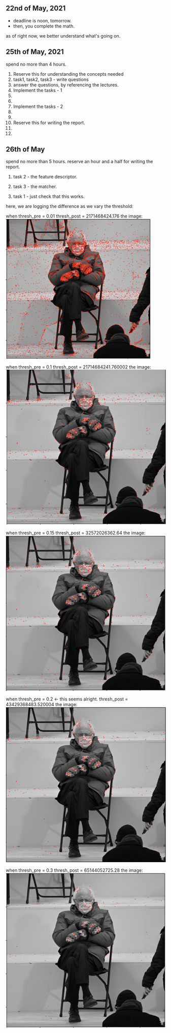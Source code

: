 


## 22nd of May, 2021

- deadline is noon, tomorrow. 
- then, you complete the math.


as of right now, we better understand what's going on.



## 25th of May, 2021

spend no more than 4 hours.

1. Reserve this for understanding the concepts needed
  1. task1, task2, task3 - write questions
  2. answer the questions, by referencing the lectures.
2. Implement the tasks - 1 
  1. 
  2.
3. Implement the tasks - 2 
  1.
  2.
4. Reserve this for writing the report.
  1.
  2.




## 26th of May

spend no more than 5 hours. 
reserve an hour and a half for writing the report.

1. task 2 - the feature descriptor.

2. task 3 - the matcher.

3. task 1 - just check that this works. 


here, we are logging the difference as we vary the threshold:


when thresh_pre = 0.01
thresh_post =  2171468424.176
the image:![](.journal_images/37adda7b.png)



when thresh_pre = 0.1
thresh_post = 21714684241.760002
the image:![](.journal_images/b978f791.png)


when thresh_pre = 0.15
thresh_post = 32572026362.64
the image:![](.journal_images/741e6ef5.png)

when thresh_pre = 0.2 <- this seems alright.
thresh_post = 43429368483.520004
the image: ![](.journal_images/11308985.png)


when thresh_pre = 0.3
thresh_post = 65144052725.28
the image: ![](.journal_images/a1991e49.png)
